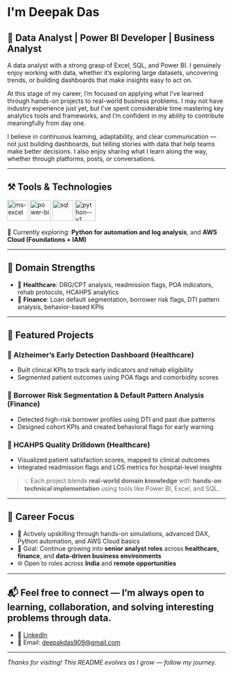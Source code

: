 #  I'm Deepak Das

## 📌 Data Analyst | Power BI Developer | Business Analyst  

A data analyst with a strong grasp of Excel, SQL, and Power BI. I genuinely enjoy working with data, whether it’s exploring large datasets, uncovering trends, or building dashboards that make insights easy to act on.

At this stage of my career, I’m focused on applying what I’ve learned through hands-on projects to real-world business problems. I may not have industry experience just yet, but I’ve spent considerable time mastering key analytics tools and frameworks, and I’m confident in my ability to contribute meaningfully from day one.

I believe in continuous learning, adaptability, and clear communication — not just building dashboards, but telling stories with data that help teams make better decisions. I also enjoy sharing what I learn along the way, whether through platforms, posts, or conversations.


---

## ⚒️ Tools & Technologies


<img width="48" height="48" src="https://img.icons8.com/color/48/ms-excel.png" alt="ms-excel"/>    <img width="48" height="48" src="https://img.icons8.com/color/48/power-bi.png" alt="power-bi"/>      <img width="48" height="48" src="https://img.icons8.com/fluency/48/sql.png" alt="sql"/>    <img width="48" height="48" src="https://img.icons8.com/color/48/python--v1.png" alt="python--v1"/>

🧪 Currently exploring: **Python for automation and log analysis**, and **AWS Cloud (Foundations + IAM)**

---

## 🧠 Domain Strengths

- 🏥 **Healthcare**: DRG/CPT analysis, readmission flags, POA indicators, rehab protocols, HCAHPS analytics  
- 💸 **Finance**: Loan default segmentation, borrower risk flags, DTI pattern analysis, behavior-based KPIs

---

## 🚀 Featured Projects

### 📌 Alzheimer’s Early Detection Dashboard (Healthcare)
- Built clinical KPIs to track early indicators and rehab eligibility
- Segmented patient outcomes using POA flags and comorbidity scores

### 📌 Borrower Risk Segmentation & Default Pattern Analysis (Finance)
- Detected high-risk borrower profiles using DTI and past due patterns  
- Designed cohort KPIs and created behavioral flags for early warning

### 📌 HCAHPS Quality Drilldown (Healthcare)
- Visualized patient satisfaction scores, mapped to clinical outcomes  
- Integrated readmission flags and LOS metrics for hospital-level insights

> 💡 Each project blends **real-world domain knowledge** with **hands-on technical implementation** using tools like Power BI, Excel, and SQL.

---

## 🎯 Career Focus

- 📍 Actively upskilling through hands-on simulations, advanced DAX, Python automation, and AWS Cloud basics
- 🎯 Goal: Continue growing into **senior analyst roles** across **healthcare, finance**, and **data-driven business environments**
- 🌐 Open to roles across **India** and **remote opportunities**

---

## 📬 Feel free to connect — I’m always open to learning, collaboration, and solving interesting problems through data.

- 🔗 [LinkedIn](https://www.linkedin.com/in/deepakdas-analyst)
- 📧 Email: deepakdas909@gmail.com

---

_Thanks for visiting! This README evolves as I grow — follow my journey._
